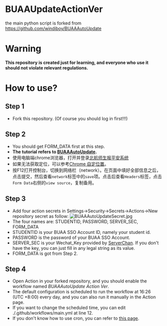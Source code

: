 # BUAAUpdateActionVer
the main python script is forked from https://github.com/windiboy/BUAAAutoUpdate

# Warning
**This repository is created just for learning, and everyone who use it should not violate relevant regulations.**

# How to use?
## Step 1
- Fork this repository. (Of course you should log in first!!!)
## Step 2
- You should get FORM_DATA first at this step.
- **The tutorial refers to [BUAAAutoUpdate](https://github.com/windiboy/BUAAAutoUpdate).**
- 使用电脑端chrome浏览器，打开并登录[北航师生报平安系统](https://app.buaa.edu.cn/site/buaaStudentNcov/index)
- 如果无法获取定位，可以参考[Chrome 自定位置](https://blog.csdn.net/u010844189/article/details/81163438)。
- 按F12打开控制台，切换到网络栏（network）。在页面中填好全部信息之后，点击提交，然后查看`network`标签中的`save`项。点击后查看`Headers`标签，点击`Form Data`右侧的`view source`，复制备用。
## Step 3
- Add four action secrets in Settings->Security->Secrets->Actions->New repository secret as follow:
![BUAAAutoUpdateSecret.jpg](https://s2.loli.net/2022/07/05/pRWwYiA4Ovx2hBZ.jpg)
- The four names are: STUDENTID, PASSWORD, SERVER_SEC, FORM_DATA
- STUDENTID is your BUAA SSO Account ID, namely your student id.
- PASSWORD is the password of your BUAA SSO Account.
- SERVER_SEC is your Wechat_Key provided by [ServerChan](https://sct.ftqq.com/). If you don't have the key, you can just fill in any legal string as its value.
- FORM_DATA is got from Step 2.
## Step 4
- Open Action in your forked repository, and you should enable the workflow named *BUAAAutoUpdate Action Ver*.
- The default configuration is scheduled to run the workflow at 16:26 (UTC +8:00) every day, and you can also run it manually in the Action page.
- If you want to change the scheduled time, you can edit ./.github/workflows/main.yml at line 12.
- If you don't know how to use cron, you can refer to [this page](https://docs.github.com/cn/actions/using-workflows/events-that-trigger-workflows#schedule).


